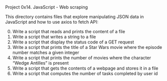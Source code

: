 Project 0x14. JavaScript - Web scraping

This directory contains files that explore manipulating JSON data
in JavaScript and how to use axios to fetch API:

  0. Write a script that reads and prints the content of a file
  1. Write a script that writes a string to a file
  2. Write a script that display the status code of a GET request
  3. Write a script that prints the title of a Star Wars movie where the episode number matches a given integer
  4. Write a script that prints the number of movies where the character “Wedge Antilles” is present
  5. Write a script that gets the contents of a webpage and stores it in a file
  6. Write a script that computes the number of tasks completed by user id
